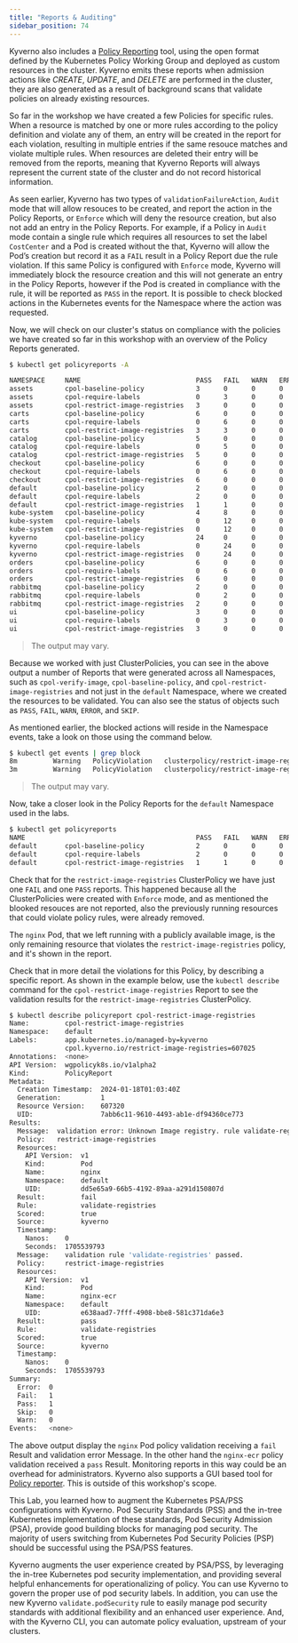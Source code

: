 ```yaml
---
title: "Reports & Auditing"
sidebar_position: 74
---
```


Kyverno also includes a [Policy Reporting](https://kyverno.io/docs/policy-reports/) tool, using the open format defined by the Kubernetes Policy Working Group and deployed as custom resources in the cluster. Kyverno emits these reports when admission actions like _CREATE_, _UPDATE_, and _DELETE_ are performed in the cluster, they are also generated as a result of background scans that validate policies on already existing resources.

So far in the workshop we have created a few Policies for specific rules. When a resource is matched by one or more rules according to the policy definition and violate any of them, an entry will be created in the report for each violation, resulting in multiple entries if the same resouce matches and violate multiple rules. When resources are deleted their entry will be removed from the reports, meaning that Kyverno Reports will always represent the current state of the cluster and do not record historical information.

As seen earlier, Kyverno has two types of `validationFailureAction`, `Audit` mode that will allow resouces to be created, and report the action in the Policy Reports, or `Enforce` which will deny the resource creation, but also not add an entry in the Policy Reports. For example, if a Policy in `Audit` mode contain a single rule which requires all resources to set the label `CostCenter` and a Pod is created without the that, Kyverno will allow the Pod’s creation but record it as a `FAIL` result in a Policy Report due the rule violation. If this same Policy is configured with `Enforce` mode, Kyverno will immediately block the resource creation and this will not generate an entry in the Policy Reports, however if the Pod is created in compliance with the rule, it will be reported as `PASS` in the report. It is possible to check blocked actions in the Kubernetes events for the Namespace where the action was requested.

Now, we will check on our cluster's status on compliance with the policies we have created so far in this workshop with an overview of the Policy Reports generated.

```bash hook=reports
$ kubectl get policyreports -A

NAMESPACE     NAME                             PASS   FAIL   WARN   ERROR   SKIP   AGE
assets        cpol-baseline-policy             3      0      0      0       0      19m
assets        cpol-require-labels              0      3      0      0       0      27m
assets        cpol-restrict-image-registries   3      0      0      0       0      25m
carts         cpol-baseline-policy             6      0      0      0       0      19m
carts         cpol-require-labels              0      6      0      0       0      27m
carts         cpol-restrict-image-registries   3      3      0      0       0      25m
catalog       cpol-baseline-policy             5      0      0      0       0      19m
catalog       cpol-require-labels              0      5      0      0       0      27m
catalog       cpol-restrict-image-registries   5      0      0      0       0      25m
checkout      cpol-baseline-policy             6      0      0      0       0      19m
checkout      cpol-require-labels              0      6      0      0       0      27m
checkout      cpol-restrict-image-registries   6      0      0      0       0      25m
default       cpol-baseline-policy             2      0      0      0       0      19m
default       cpol-require-labels              2      0      0      0       0      13m
default       cpol-restrict-image-registries   1      1      0      0       0      13m
kube-system   cpol-baseline-policy             4      8      0      0       0      19m
kube-system   cpol-require-labels              0      12     0      0       0      27m
kube-system   cpol-restrict-image-registries   0      12     0      0       0      25m
kyverno       cpol-baseline-policy             24     0      0      0       0      19m
kyverno       cpol-require-labels              0      24     0      0       0      27m
kyverno       cpol-restrict-image-registries   0      24     0      0       0      25m
orders        cpol-baseline-policy             6      0      0      0       0      19m
orders        cpol-require-labels              0      6      0      0       0      27m
orders        cpol-restrict-image-registries   6      0      0      0       0      25m
rabbitmq      cpol-baseline-policy             2      0      0      0       0      19m
rabbitmq      cpol-require-labels              0      2      0      0       0      27m
rabbitmq      cpol-restrict-image-registries   2      0      0      0       0      25m
ui            cpol-baseline-policy             3      0      0      0       0      19m
ui            cpol-require-labels              0      3      0      0       0      27m
ui            cpol-restrict-image-registries   3      0      0      0       0      25m
```

> The output may vary.

Because we worked with just ClusterPolicies, you can see in the above output a number of Reports that were generated across all Namespaces, such as `cpol-verify-image`, `cpol-baseline-policy`, and `cpol-restrict-image-registries` and not just in the `default` Namespace, where we created the resources to be validated. You can also see the status of objects such as `PASS`, `FAIL`, `WARN`, `ERROR`, and `SKIP`.

As mentioned earlier, the blocked actions will reside in the Namespace events, take a look on those using the command below.

```bash
$ kubectl get events | grep block
8m         Warning   PolicyViolation   clusterpolicy/restrict-image-registries   Pod default/nginx-public: [validate-registries] fail (blocked); validation error: Unknown Image registry. rule validate-registries failed at path /spec/containers/0/image/
3m         Warning   PolicyViolation   clusterpolicy/restrict-image-registries   Pod default/nginx-public: [validate-registries] fail (blocked); validation error: Unknown Image registry. rule validate-registries failed at path /spec/containers/0/image/
```

> The output may vary.

Now, take a closer look in the Policy Reports for the `default` Namespace used in the labs.

```bash
$ kubectl get policyreports
NAME                                           PASS   FAIL   WARN   ERROR   SKIP   AGE
default       cpol-baseline-policy             2      0      0      0       0      19m
default       cpol-require-labels              2      0      0      0       0      13m
default       cpol-restrict-image-registries   1      1      0      0       0      13m
```

Check that for the `restrict-image-registries` ClusterPolicy we have just one `FAIL` and one `PASS` reports. This happened because all the ClusterPolicies were created with `Enforce` mode, and as mentioned the blooked resouces are not reported, also the previously running resources that could violate policy rules, were already removed.

The `nginx` Pod, that we left running with a publicly available image, is the only remaining resource that violates the `restrict-image-registries` policy, and it's shown in the report.

Check that in more detail the violations for this Policy, by describing a specific report. As shown in the example below, use the `kubectl describe` command for the `cpol-restrict-image-registries` Report to see the validation results for the `restrict-image-registries` ClusterPolicy.

```bash
$ kubectl describe policyreport cpol-restrict-image-registries
Name:         cpol-restrict-image-registries
Namespace:    default
Labels:       app.kubernetes.io/managed-by=kyverno
              cpol.kyverno.io/restrict-image-registries=607025
Annotations:  <none>
API Version:  wgpolicyk8s.io/v1alpha2
Kind:         PolicyReport
Metadata:
  Creation Timestamp:  2024-01-18T01:03:40Z
  Generation:          1
  Resource Version:    607320
  UID:                 7abb6c11-9610-4493-ab1e-df94360ce773
Results:
  Message:  validation error: Unknown Image registry. rule validate-registries failed at path /spec/containers/0/image/
  Policy:   restrict-image-registries
  Resources:
    API Version:  v1
    Kind:         Pod
    Name:         nginx
    Namespace:    default
    UID:          dd5e65a9-66b5-4192-89aa-a291d150807d
  Result:         fail
  Rule:           validate-registries
  Scored:         true
  Source:         kyverno
  Timestamp:
    Nanos:    0
    Seconds:  1705539793
  Message:    validation rule 'validate-registries' passed.
  Policy:     restrict-image-registries
  Resources:
    API Version:  v1
    Kind:         Pod
    Name:         nginx-ecr
    Namespace:    default
    UID:          e638aad7-7fff-4908-bbe8-581c371da6e3
  Result:         pass
  Rule:           validate-registries
  Scored:         true
  Source:         kyverno
  Timestamp:
    Nanos:    0
    Seconds:  1705539793
Summary:
  Error:  0
  Fail:   1
  Pass:   1
  Skip:   0
  Warn:   0
Events:   <none>
```

The above output display the `nginx` Pod policy validation receiving a `fail` Result and validation error Message. In the other hand the `nginx-ecr` policy validation received a `pass` Result. Monitoring reports in this way could be an overhead for administrators. Kyverno also supports a GUI based tool for [Policy reporter](https://kyverno.github.io/policy-reporter/core/targets/#policy-reporter-ui). This is outside of this workshop's scope.

This Lab, you learned how to augment the Kubernetes PSA/PSS configurations with Kyverno. Pod Security Standards (PSS) and the in-tree Kubernetes implementation of these standards, Pod Security Admission (PSA), provide good building blocks for managing pod security. The majority of users switching from Kubernetes Pod Security Policies (PSP) should be successful using the PSA/PSS features.

Kyverno augments the user experience created by PSA/PSS, by leveraging the in-tree Kubernetes pod security implementation, and providing several helpful enhancements for operationalizing of policy. You can use Kyverno to govern the proper use of pod security labels. In addition, you can use the new Kyverno `validate.podSecurity` rule to easily manage pod security standards with additional flexibility and an enhanced user experience. And, with the Kyverno CLI, you can automate policy evaluation, upstream of your clusters.
